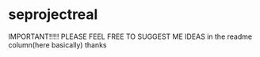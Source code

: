 # seprojectreal
IMPORTANT!!!!!
PLEASE FEEL FREE TO SUGGEST ME IDEAS in the readme column(here basically)
thanks 
